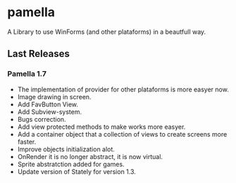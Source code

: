 # pamella

A Library to use WinForms (and other plataforms) in a beautfull way.

## Last Releases

### Pamella 1.7

- The implementation of provider for other plataforms is more easyer now.
- Image drawing in screen.
- Add FavButton View.
- Add Subview-system.
- Bugs correction.
- Add view protected methods to make works more easyer.
- Add a container object that a collection of views to create screens more faster.
- Improve objects initialization alot.
- OnRender it is no longer abstract, it is now virtual.
- Sprite abstratction added for games.
- Update version of Stately for version 1.3.